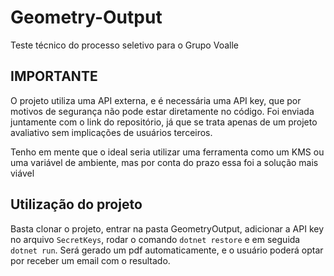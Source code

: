 # Geometry-Output

Teste técnico do processo seletivo para o Grupo Voalle

## IMPORTANTE

O projeto utiliza uma API externa, e é necessária uma API key, que por motivos de segurança não pode estar diretamente no código. Foi enviada juntamente com o link do repositório, já que se trata apenas de um projeto avaliativo sem implicações de usuários terceiros.

Tenho em mente que o ideal seria utilizar uma ferramenta como um KMS ou uma variável de ambiente, mas por conta do prazo essa foi a solução mais viável

## Utilização do projeto

Basta clonar o projeto, entrar na pasta GeometryOutput, adicionar a API key no arquivo ```SecretKeys```, rodar o comando ```dotnet restore``` e em seguida ```dotnet run```. Será gerado um pdf automaticamente, e o usuário poderá optar por receber um email com o resultado.
